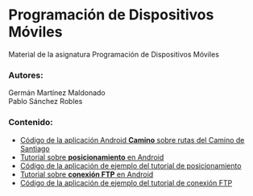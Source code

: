 # Programación de Dispositivos Móviles
Material de la asignatura Programación de Dispositivos Móviles

### Autores:
Germán Martínez Maldonado  
Pablo Sánchez Robles

### Contenido:
- [Código de la aplicación Android **Camino** sobre rutas del Camino de Santiago](Camino)
- [Tutorial sobre **posicionamiento** en Android](TutorialFTP/TutorialFTP.pdf)
- [Código de la aplicación de ejemplo del tutorial de posicionamiento](TutorialFTP/AndroidStudioProject)
- [Tutorial sobre **conexión FTP** en Android](TutorialPosicionamiento/TutorialPosicionamiento.pdf)
- [Código de la aplicación de ejemplo del tutorial de conexión FTP](TutorialPosicionamiento/AndroidStudioProject)